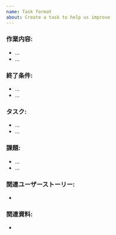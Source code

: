 ```yaml
---
name: Task format
about: Create a task to help us improve
---
```


### 作業内容:

* ...
* ...

### 終了条件:

* ...
* ...

### タスク:

* ...
* ...

### 課題:

* ...
* ...

### 関連ユーザーストーリー:

* <The link to UserStory>

### 関連資料:

* <The link to document>

